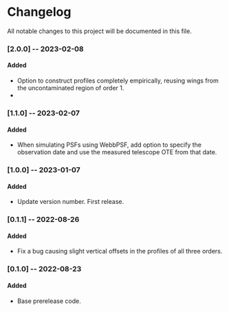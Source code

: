 # Changelog
All notable changes to this project will be documented in this file.

### [2.0.0] -- 2023-02-08
#### Added
- Option to construct profiles completely empirically, reusing wings from the uncontaminated region of order 1. 
- 
### [1.1.0] -- 2023-02-07
#### Added
- When simulating PSFs using WebbPSF, add option to specify the observation date and use the measured telescope OTE from that date.

### [1.0.0] -- 2023-01-07
#### Added
- Update version number. First release.

### [0.1.1] -- 2022-08-26
#### Added
- Fix a bug causing slight vertical offsets in the profiles of all three orders.

### [0.1.0] -- 2022-08-23
#### Added
- Base prerelease code.
